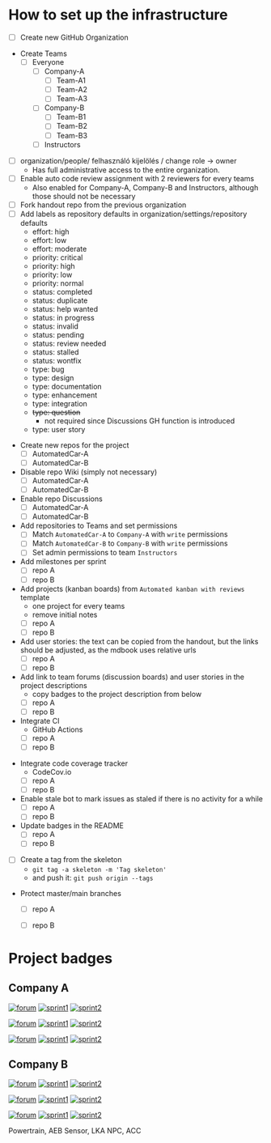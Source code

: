 # How to set up the infrastructure

- [ ] Create new GitHub Organization
- Create Teams
    - [ ] Everyone
        - [ ] Company-A
            - [ ] Team-A1
            - [ ] Team-A2
            - [ ] Team-A3
        - [ ] Company-B
            - [ ] Team-B1
            - [ ] Team-B2
            - [ ] Team-B3
        - [ ] Instructors
- [ ] organization/people/ felhasználó kijelölés / change role -> owner
    - Has full administrative access to the entire organization.
- [ ] Enable auto code review assignment with 2 reviewers for every teams
    - Also enabled for Company-A, Company-B and Instructors, although those should not be necessary
- [ ] Fork handout repo from the previous organization
- [ ] Add labels as repository defaults in organization/settings/repository defaults
    - effort: high
    - effort: low
    - effort: moderate
    - priority: critical
    - priority: high
    - priority: low
    - priority: normal
    - status: completed
    - status: duplicate
    - status: help wanted
    - status: in progress
    - status: invalid
    - status: pending
    - status: review needed
    - status: stalled
    - status: wontfix
    - type: bug
    - type: design
    - type: documentation
    - type: enhancement
    - type: integration
    - ~~type: question~~
        - not required since Discussions GH function is introduced
    - type: user story
- Create new repos for the project
    - [ ] AutomatedCar-A
    - [ ] AutomatedCar-B
- Disable repo Wiki (simply not necessary)
    - [ ] AutomatedCar-A
    - [ ] AutomatedCar-B
- Enable repo Discussions
    - [ ] AutomatedCar-A
    - [ ] AutomatedCar-B
- Add repositories to Teams and set permissions
    - [ ] Match `AutomatedCar-A` to `Company-A` with `write` permissions
    - [ ] Match `AutomatedCar-B` to `Company-B` with `write` permissions
    - [ ] Set admin permissions to team `Instructors`
- Add milestones per sprint
    - [ ] repo A
    - [ ] repo B
- Add projects (kanban boards) from `Automated kanban with reviews` template
    - one project for every teams
    - remove initial notes
    - [ ] repo A
    - [ ] repo B
- Add user stories: the text can be copied from the handout, but the links should be adjusted, as the mdbook uses relative urls
    - [ ] repo A
    - [ ] repo B
- Add link to team forums (discussion boards) and user stories in the project descriptions
  - copy badges to the project description from below
  - [ ] repo A
  - [ ] repo B
- Integrate CI
    - GitHub Actions
    - [ ] repo A
    - [ ] repo B
<!-- - Integrate static code analyzer
    - CodeFactor.io
    - [ ] repo A
    - [ ] repo B -->
- Integrate code coverage tracker
    - CodeCov.io
    - [ ] repo A
    - [ ] repo B
- Enable stale bot to mark issues as staled if there is no activity for a while
    - [ ] repo A
    - [ ] repo B
- Update badges in the README
    - [ ] repo A
    - [ ] repo B
- [ ] Create a tag from the skeleton
    - `git tag -a skeleton -m 'Tag skeleton'`
    -  and push it: `git push origin --tags`
<!-- - Create team branches
    - `git checkout -b TeamA1`
    - `git push origin TeamA1`
    - [ ] repo A
    - [ ] repo B -->
- Protect master/main branches
    - [ ] repo A
    - [ ] repo B


# Project badges

## Company A

[![forum](https://img.shields.io/badge/forum-Team%20A1-65C1A2.svg)](https://github.com/orgs/szfmv2022-Tavasz/teams/team-a1)
[![sprint1](https://img.shields.io/badge/sprint1-Powertrain-BBE9FA.svg)](https://github.com/szfmv2022-Tavasz/AutomatedCar-A/issues/1)
[![sprint2](https://img.shields.io/badge/sprint2-AEB-FFC0CB.svg)](https://github.com/szfmv2022-Tavasz/AutomatedCar-A/issues/4)

[![forum](https://img.shields.io/badge/forum-Team%20A2-F98B60.svg)](https://github.com/orgs/szfmv2022-Tavasz/teams/team-a2)
[![sprint1](https://img.shields.io/badge/sprint1-Sensor-BBE9FA.svg)](https://github.com/szfmv2022-Tavasz/AutomatedCar-A/issues/2)
[![sprint2](https://img.shields.io/badge/sprint2-LKA-FFC0CB.svg)](https://github.com/szfmv2022-Tavasz/AutomatedCar-A/issues/5)

[![forum](https://img.shields.io/badge/forum-Team%20A3-8B9DC9.svg)](https://github.com/orgs/szfmv2022-Tavasz/teams/team-a3)
[![sprint1](https://img.shields.io/badge/sprint1-NPC-BBE9FA.svg)](https://github.com/szfmv2022-Tavasz/AutomatedCar-A/issues/3)
[![sprint2](https://img.shields.io/badge/sprint2-ACC-FFC0CB.svg)](https://github.com/szfmv2022-Tavasz/AutomatedCar-A/issues/6)

## Company B

[![forum](https://img.shields.io/badge/forum-Team%20B1-65C1A2.svg)](https://github.com/orgs/szfmv2022-Tavasz/teams/team-b1)
[![sprint1](https://img.shields.io/badge/sprint1-Powertrain-BBE9FA.svg)](https://github.com/szfmv2022-Tavasz/AutomatedCar-B/issues/1)
[![sprint2](https://img.shields.io/badge/sprint2-AEB-FFC0CB.svg)](https://github.com/szfmv2022-Tavasz/AutomatedCar-B/issues/4)

[![forum](https://img.shields.io/badge/forum-Team%20B2-F98B60.svg)](https://github.com/orgs/szfmv2022-Tavasz/teams/team-b2)
[![sprint1](https://img.shields.io/badge/sprint1-Sensor-BBE9FA.svg)](https://github.com/szfmv2022-Tavasz/AutomatedCar-B/issues/2)
[![sprint2](https://img.shields.io/badge/sprint2-LKA-FFC0CB.svg)](https://github.com/szfmv2022-Tavasz/AutomatedCar-B/issues/5)

[![forum](https://img.shields.io/badge/forum-Team%20B3-8B9DC9.svg)](https://github.com/orgs/szfmv2022-Tavasz/teams/team-b3)
[![sprint1](https://img.shields.io/badge/sprint1-NPC-BBE9FA.svg)](https://github.com/szfmv2022-Tavasz/AutomatedCar-B/issues/3)
[![sprint2](https://img.shields.io/badge/sprint2-ACC-FFC0CB.svg)](https://github.com/szfmv2022-Tavasz/AutomatedCar-B/issues/6)

Powertrain, AEB
Sensor, LKA
NPC, ACC
